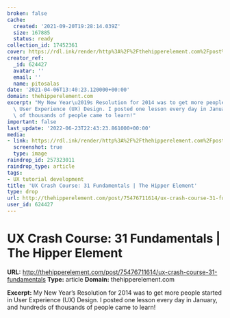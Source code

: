 ```yaml
---
broken: false
cache:
  created: '2021-09-20T19:28:14.039Z'
  size: 167885
  status: ready
collection_id: 17452361
cover: https://rdl.ink/render/http%3A%2F%2Fthehipperelement.com%2Fpost%2F75476711614%2Fux-crash-course-31-fundamentals
creator_ref:
  _id: 624427
  avatar: ''
  email: ''
  name: pitosalas
date: '2021-04-06T13:40:23.120000+00:00'
domain: thehipperelement.com
excerpt: "My New Year\u2019s Resolution for 2014 was to get more people started in\
  \ User Experience (UX) Design. I posted one lesson every day in January, and hundreds\
  \ of thousands of people came to learn!"
important: false
last_update: '2022-06-23T22:43:23.861000+00:00'
media:
- link: https://rdl.ink/render/http%3A%2F%2Fthehipperelement.com%2Fpost%2F75476711614%2Fux-crash-course-31-fundamentals
  screenshot: true
  type: image
raindrop_id: 257323011
raindrop_type: article
tags:
- UX tutorial development
title: 'UX Crash Course: 31 Fundamentals | The Hipper Element'
type: drop
url: http://thehipperelement.com/post/75476711614/ux-crash-course-31-fundamentals
user_id: 624427
---
```


# UX Crash Course: 31 Fundamentals | The Hipper Element

**URL:** http://thehipperelement.com/post/75476711614/ux-crash-course-31-fundamentals
**Type:** article
**Domain:** thehipperelement.com

**Excerpt:** My New Year’s Resolution for 2014 was to get more people started in User Experience (UX) Design. I posted one lesson every day in January, and hundreds of thousands of people came to learn!
